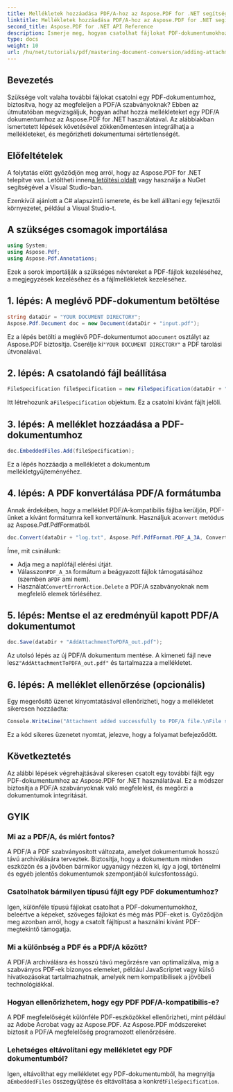```yaml
---
title: Mellékletek hozzáadása PDF/A-hoz az Aspose.PDF for .NET segítségével
linktitle: Mellékletek hozzáadása PDF/A-hoz az Aspose.PDF for .NET segítségével
second_title: Aspose.PDF for .NET API Reference
description: Ismerje meg, hogyan csatolhat fájlokat PDF-dokumentumokhoz az Aspose.PDF for .NET használatával, és hogyan biztosíthatja a PDF/A szabványoknak való megfelelést.
type: docs
weight: 10
url: /hu/net/tutorials/pdf/mastering-document-conversion/adding-attachment-to-pdfa/
---
```

## Bevezetés

Szüksége volt valaha további fájlokat csatolni egy PDF-dokumentumhoz, biztosítva, hogy az megfeleljen a PDF/A szabványoknak? Ebben az útmutatóban megvizsgáljuk, hogyan adhat hozzá mellékleteket egy PDF/A dokumentumhoz az Aspose.PDF for .NET használatával. Az alábbiakban ismertetett lépések követésével zökkenőmentesen integrálhatja a mellékleteket, és megőrizheti dokumentumai sértetlenségét.

## Előfeltételek

 A folytatás előtt győződjön meg arról, hogy az Aspose.PDF for .NET telepítve van. Letöltheti innen[a letöltési oldalt](https://releases.aspose.com/pdf/net/) vagy használja a NuGet segítségével a Visual Studio-ban.

Ezenkívül ajánlott a C# alapszintű ismerete, és be kell állítani egy fejlesztői környezetet, például a Visual Studio-t.

## A szükséges csomagok importálása

```csharp
using System;
using Aspose.Pdf;
using Aspose.Pdf.Annotations;
```

Ezek a sorok importálják a szükséges névtereket a PDF-fájlok kezeléséhez, a megjegyzések kezeléséhez és a fájlmellékletek kezeléséhez.

## 1. lépés: A meglévő PDF-dokumentum betöltése

```csharp
string dataDir = "YOUR DOCUMENT DIRECTORY";
Aspose.Pdf.Document doc = new Document(dataDir + "input.pdf");
```

 Ez a lépés betölti a meglévő PDF-dokumentumot a`Document` osztályt az Aspose.PDF biztosítja. Cserélje ki`"YOUR DOCUMENT DIRECTORY"` a PDF tárolási útvonalával.

## 2. lépés: A csatolandó fájl beállítása

```csharp
FileSpecification fileSpecification = new FileSpecification(dataDir + "aspose-logo.jpg", "Large Image file");
```

 Itt létrehozunk a`FileSpecification` objektum. Ez a csatolni kívánt fájlt jelöli.

## 3. lépés: A melléklet hozzáadása a PDF-dokumentumhoz

```csharp
doc.EmbeddedFiles.Add(fileSpecification);
```

Ez a lépés hozzáadja a mellékletet a dokumentum mellékletgyűjteményéhez.

## 4. lépés: A PDF konvertálása PDF/A formátumba

 Annak érdekében, hogy a melléklet PDF/A-kompatibilis fájlba kerüljön, PDF-ünket a kívánt formátumra kell konvertálnunk. Használjuk a`Convert` metódus az Aspose.Pdf.PdfFormatból.

```csharp
doc.Convert(dataDir + "log.txt", Aspose.Pdf.PdfFormat.PDF_A_3A, ConvertErrorAction.Delete);
```

Íme, mit csinálunk:

- Adja meg a naplófájl elérési útját.
-  Válasszon`PDF_A_3A` formátum a beágyazott fájlok támogatásához (szemben a`PDF` ami nem).
-  Használat`ConvertErrorAction.Delete` a PDF/A szabványoknak nem megfelelő elemek törléséhez.

## 5. lépés: Mentse el az eredményül kapott PDF/A dokumentumot

```csharp
doc.Save(dataDir + "AddAttachmentToPDFA_out.pdf");
```

 Az utolsó lépés az új PDF/A dokumentum mentése. A kimeneti fájl neve lesz`"AddAttachmentToPDFA_out.pdf"` és tartalmazza a mellékletet.

## 6. lépés: A melléklet ellenőrzése (opcionális)

Egy megerősítő üzenet kinyomtatásával ellenőrizheti, hogy a mellékletet sikeresen hozzáadta:

```csharp
Console.WriteLine("Attachment added successfully to PDF/A file.\nFile saved at " + dataDir);
```

Ez a kód sikeres üzenetet nyomtat, jelezve, hogy a folyamat befejeződött.

## Következtetés

Az alábbi lépések végrehajtásával sikeresen csatolt egy további fájlt egy PDF-dokumentumhoz az Aspose.PDF for .NET használatával. Ez a módszer biztosítja a PDF/A szabványoknak való megfelelést, és megőrzi a dokumentumok integritását.

## GYIK

### Mi az a PDF/A, és miért fontos?

A PDF/A a PDF szabványosított változata, amelyet dokumentumok hosszú távú archiválására terveztek. Biztosítja, hogy a dokumentum minden eszközön és a jövőben bármikor ugyanúgy nézzen ki, így a jogi, történelmi és egyéb jelentős dokumentumok szempontjából kulcsfontosságú.

### Csatolhatok bármilyen típusú fájlt egy PDF dokumentumhoz?

Igen, különféle típusú fájlokat csatolhat a PDF-dokumentumokhoz, beleértve a képeket, szöveges fájlokat és még más PDF-eket is. Győződjön meg azonban arról, hogy a csatolt fájltípust a használni kívánt PDF-megtekintő támogatja.

### Mi a különbség a PDF és a PDF/A között?

A PDF/A archiválásra és hosszú távú megőrzésre van optimalizálva, míg a szabványos PDF-ek bizonyos elemeket, például JavaScriptet vagy külső hivatkozásokat tartalmazhatnak, amelyek nem kompatibilisek a jövőbeli technológiákkal.

### Hogyan ellenőrizhetem, hogy egy PDF PDF/A-kompatibilis-e?

A PDF megfelelőségét különféle PDF-eszközökkel ellenőrizheti, mint például az Adobe Acrobat vagy az Aspose.PDF. Az Aspose.PDF módszereket biztosít a PDF/A megfelelőség programozott ellenőrzésére.

### Lehetséges eltávolítani egy mellékletet egy PDF dokumentumból?

 Igen, eltávolíthat egy mellékletet egy PDF-dokumentumból, ha megnyitja a`EmbeddedFiles` összegyűjtése és eltávolítása a konkrét`FileSpecification`.